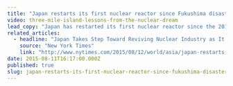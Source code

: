 ```yaml
---
title: "Japan restarts its first nuclear reactor since Fukushima disaster"
video: three-mile-island-lessons-from-the-nuclear-dream
lead_copy: "Japan has restarted its first nuclear reactor since the 2011 Fukushima disaster. But are Americans willing to give nuclear power another try?"
related_articles:
  - headline: "Japan Takes Step Toward Reviving Nuclear Industry as It Restarts Reactor"
    source: "New York Times"
    link: "http://www.nytimes.com/2015/08/12/world/asia/japan-restarts-a-nuclear-plant-in-step-toward-reviving-industry.html"
date: 2015-08-11T16:17:00.000Z
published: true
slug: japan-restarts-its-first-nuclear-reactor-since-fukushima-disaster
---
```



